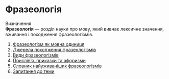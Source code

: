 # Фразеологія

<div class="space">
<div class="eoz-wrap">
<span class="eoz">Визначення</span>
<div class="eoz-text">
<b>Фразеологiя</b> — роздiл науки про мову, який вивчає лексичне значення, вживання i походження фразеологiзмiв.
</div>
</div>
</div>



   1. [Фразеологізм як мовна одиниця](3/frazeologzm_yak_movna_odinitsya.md)
   2. [Джерела походження фразеологізмів](3/dzherela_pohodzhennya_frazeologzmv.md)
   3. [Види фразеологізмів](3/vidi_frazeologzmv.md)
   4. [Прислів’я, приказки та афоризми](3/prislvya,_prikazki_ta_aforizmi.md)
   5. [Словник найуживаніших фразеологізмів](3/slovnik_naiuzhivanshih_frazeologzmv.md)
   6. [Запитання до теми](3/zapitannya_do_temi.md)